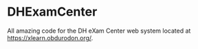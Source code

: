 DHExamCenter
============

All amazing code for the DH eXam Center web system located at https://xlearn.obdurodon.org/.
